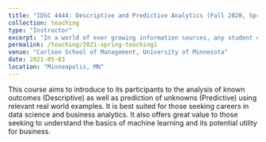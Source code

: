 ```yaml
---
title: "IDSC 4444: Descriptive and Predictive Analytics (Fall 2020, Spring 2021)"
collection: teaching
type: "Instructor"
excerpt: "In a world of ever growing information sources, any student of business should be equipped with the ability to analyze data to produce actionable insights. Equally important is the capacity to understand such analysis and to present it to key stakeholders. IDSc 4444 offers an introduction to basics of data manipulation, visualization and analysis for business intelligence."
permalink: /teaching/2021-spring-teaching1
venue: "Carlson School of Management, University of Minnesota"
date: 2021-05-03
location: "Minneapolis, MN"
---
```


This course aims to introduce to its participants to the analysis of known outcomes (Descriptive) as well as prediction of unknowns (Predictive) using relevant real world examples. It is best suited for those seeking careers in data science and business analytics. It also offers great value to those seeking to understand the basics of machine learning and its potential utility for business.